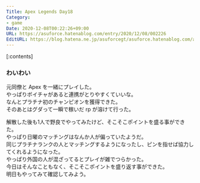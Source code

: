 ```yaml
---
Title: Apex Legends Day18
Category:
- game
Date: 2020-12-08T00:22:26+09:00
URL: https://asuforce.hatenablog.com/entry/2020/12/08/002226
EditURL: https://blog.hatena.ne.jp/asuforcegt/asuforce.hatenablog.com/atom/entry/26006613661937814
---
```


[:contents]

###  わいわい

元同僚と Apex を一緒にプレイした。  
やっぱりボイチャがあると連携がとりやすくていいな。  
なんとプラチナ初のチャンピオンを獲得できた。  
そのあとはグダって一瞬で稼いだ rp が溶けて行った。

解散した後も1人で野良でやってみたけど、そこそこポイントを盛る事ができた。  
やっぱり日曜のマッチングはなんか人が偏っていたようだ。  
同じプラチナランクの人とマッチングするようになったし、ピンを指せば協力してくれるようになった。  
やっぱり外国の人が混ざってるとプレイが雑でつらかった。  
今日はそんなこともなく、そこそこポイントを盛り返す事ができた。  
明日もやってみて確認してみよう。

